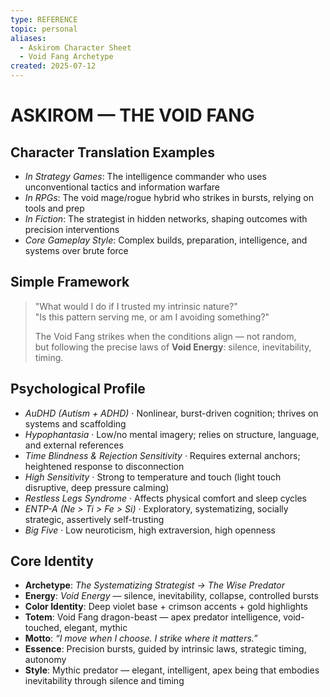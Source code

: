 ```yaml
---
type: REFERENCE
topic: personal
aliases:
  - Askirom Character Sheet
  - Void Fang Archetype
created: 2025-07-12
---
```

# ASKIROM — THE VOID FANG
## Character Translation Examples
- *In Strategy Games*: The intelligence commander who uses unconventional tactics and information warfare  
- *In RPGs*: The void mage/rogue hybrid who strikes in bursts, relying on tools and prep  
- *In Fiction*: The strategist in hidden networks, shaping outcomes with precision interventions  
- *Core Gameplay Style*: Complex builds, preparation, intelligence, and systems over brute force  

## Simple Framework
> "What would I do if I trusted my intrinsic nature?"  
> "Is this pattern serving me, or am I avoiding something?"  
>  
> The Void Fang strikes when the conditions align — not random,  
> but following the precise laws of **Void Energy**: silence, inevitability, timing.  

## Psychological Profile
- *AuDHD (Autism + ADHD)* · Nonlinear, burst-driven cognition; thrives on systems and scaffolding  
- *Hypophantasia* · Low/no mental imagery; relies on structure, language, and external references  
- *Time Blindness & Rejection Sensitivity* · Requires external anchors; heightened response to disconnection  
- *High Sensitivity* · Strong to temperature and touch (light touch disruptive, deep pressure calming)  
- *Restless Legs Syndrome* · Affects physical comfort and sleep cycles  
- *ENTP-A (Ne > Ti > Fe > Si)* · Exploratory, systematizing, socially strategic, assertively self-trusting  
- *Big Five* · Low neuroticism, high extraversion, high openness  

## Core Identity
- **Archetype**: *The Systematizing Strategist → The Wise Predator*  
- **Energy**: *Void Energy* — silence, inevitability, collapse, controlled bursts  
- **Color Identity**: Deep violet base + crimson accents + gold highlights  
- **Totem**: Void Fang dragon-beast — apex predator intelligence, void-touched, elegant, mythic  
- **Motto**: *“I move when I choose. I strike where it matters.”*  
- **Essence**: Precision bursts, guided by intrinsic laws, strategic timing, autonomy  
- **Style**: Mythic predator — elegant, intelligent, apex being that embodies inevitability through silence and timing